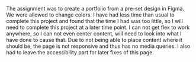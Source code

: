 The assignment was to create a portfolio from a pre-set design in Figma. We were allowed to change colors. I have had less time than usual to complete this project and 
found that the time I had was too little, so I will need to complete this project at a later time point. 
I can not get flex to work anywhere, so I can not even center content, will need to look into what I have done to cause that. Due to not being able to place content where it should be, the page is not responsive and thus has no media queries. I also had to leave the accessibility part for later fixes of this page. 

